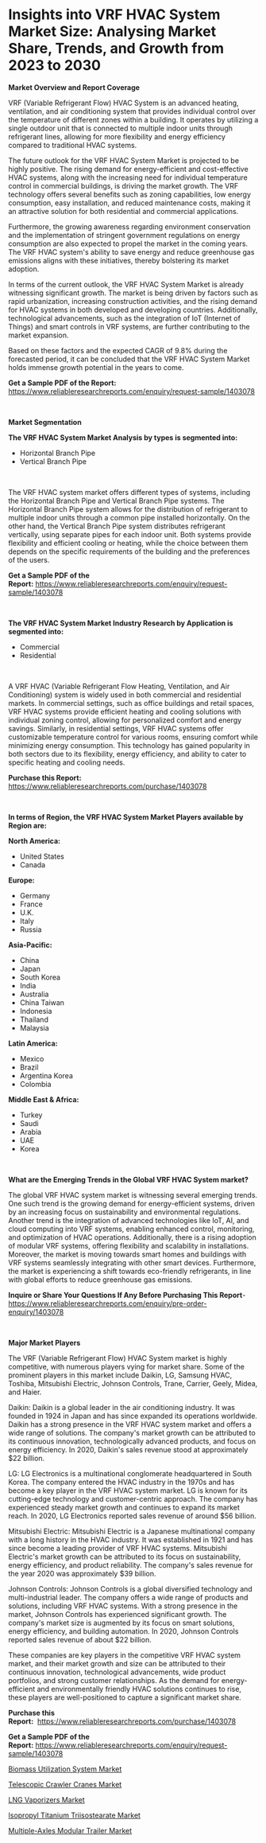 <p><h1>Insights into VRF HVAC System Market Size: Analysing Market Share, Trends, and Growth from 2023 to 2030</h1></p><p><strong>Market Overview and Report Coverage</strong></p>
<p><p>VRF (Variable Refrigerant Flow) HVAC System is an advanced heating, ventilation, and air conditioning system that provides individual control over the temperature of different zones within a building. It operates by utilizing a single outdoor unit that is connected to multiple indoor units through refrigerant lines, allowing for more flexibility and energy efficiency compared to traditional HVAC systems.</p><p>The future outlook for the VRF HVAC System Market is projected to be highly positive. The rising demand for energy-efficient and cost-effective HVAC systems, along with the increasing need for individual temperature control in commercial buildings, is driving the market growth. The VRF technology offers several benefits such as zoning capabilities, low energy consumption, easy installation, and reduced maintenance costs, making it an attractive solution for both residential and commercial applications.</p><p>Furthermore, the growing awareness regarding environment conservation and the implementation of stringent government regulations on energy consumption are also expected to propel the market in the coming years. The VRF HVAC system's ability to save energy and reduce greenhouse gas emissions aligns with these initiatives, thereby bolstering its market adoption.</p><p>In terms of the current outlook, the VRF HVAC System Market is already witnessing significant growth. The market is being driven by factors such as rapid urbanization, increasing construction activities, and the rising demand for HVAC systems in both developed and developing countries. Additionally, technological advancements, such as the integration of IoT (Internet of Things) and smart controls in VRF systems, are further contributing to the market expansion.</p><p>Based on these factors and the expected CAGR of 9.8% during the forecasted period, it can be concluded that the VRF HVAC System Market holds immense growth potential in the years to come.</p></p>
<p><strong>Get a Sample PDF of the Report:</strong> <a href="https://www.reliableresearchreports.com/enquiry/request-sample/1403078">https://www.reliableresearchreports.com/enquiry/request-sample/1403078</a></p>
<p>&nbsp;</p>
<p><strong>Market Segmentation</strong></p>
<p><strong>The VRF HVAC System Market Analysis by types is segmented into:</strong></p>
<p><ul><li>Horizontal Branch Pipe</li><li>Vertical Branch Pipe</li></ul></p>
<p>&nbsp;</p>
<p><p>The VRF HVAC system market offers different types of systems, including the Horizontal Branch Pipe and Vertical Branch Pipe systems. The Horizontal Branch Pipe system allows for the distribution of refrigerant to multiple indoor units through a common pipe installed horizontally. On the other hand, the Vertical Branch Pipe system distributes refrigerant vertically, using separate pipes for each indoor unit. Both systems provide flexibility and efficient cooling or heating, while the choice between them depends on the specific requirements of the building and the preferences of the users.</p></p>
<p><strong>Get a Sample PDF of the Report:</strong>&nbsp;<a href="https://www.reliableresearchreports.com/enquiry/request-sample/1403078">https://www.reliableresearchreports.com/enquiry/request-sample/1403078</a></p>
<p>&nbsp;</p>
<p><strong>The VRF HVAC System Market Industry Research by Application is segmented into:</strong></p>
<p><ul><li>Commercial</li><li>Residential</li></ul></p>
<p>&nbsp;</p>
<p><p>A VRF HVAC (Variable Refrigerant Flow Heating, Ventilation, and Air Conditioning) system is widely used in both commercial and residential markets. In commercial settings, such as office buildings and retail spaces, VRF HVAC systems provide efficient heating and cooling solutions with individual zoning control, allowing for personalized comfort and energy savings. Similarly, in residential settings, VRF HVAC systems offer customizable temperature control for various rooms, ensuring comfort while minimizing energy consumption. This technology has gained popularity in both sectors due to its flexibility, energy efficiency, and ability to cater to specific heating and cooling needs.</p></p>
<p><strong>Purchase this Report:</strong>&nbsp; <a href="https://www.reliableresearchreports.com/purchase/1403078">https://www.reliableresearchreports.com/purchase/1403078</a></p>
<p>&nbsp;</p>
<p><strong>In terms of Region, the VRF HVAC System Market Players available by Region are:</strong></p>
<p>
    <p> <strong> North America: </strong>
        <ul>
            <li>United States</li>
            <li>Canada</li>
        </ul>
        </p> 
    <p> <strong> Europe: </strong>
        <ul>
            <li>Germany</li>
            <li>France</li>
            <li>U.K.</li>
            <li>Italy</li>
            <li>Russia</li>
        </ul>
        </p> 
    <p> <strong> Asia-Pacific: </strong>
        <ul>
            <li>China</li>
            <li>Japan</li>
            <li>South Korea</li>
            <li>India</li>
            <li>Australia</li>
            <li>China Taiwan</li>
            <li>Indonesia</li>
            <li>Thailand</li>
            <li>Malaysia</li>
        </ul>
        </p> 
    <p> <strong> Latin America: </strong>
        <ul>
            <li>Mexico</li>
            <li>Brazil</li>
            <li>Argentina Korea</li>
            <li>Colombia</li>
        </ul>
        </p> 
    <p> <strong> Middle East & Africa: </strong>
        <ul>
            <li>Turkey</li>
            <li>Saudi</li>
            <li>Arabia</li>
            <li>UAE</li>
            <li>Korea</li>
        </ul>
    </p>
    </p>
<p>&nbsp;</p>
<p><strong>What are the Emerging Trends in the Global VRF HVAC System market?</strong></p>
<p><p>The global VRF HVAC system market is witnessing several emerging trends. One such trend is the growing demand for energy-efficient systems, driven by an increasing focus on sustainability and environmental regulations. Another trend is the integration of advanced technologies like IoT, AI, and cloud computing into VRF systems, enabling enhanced control, monitoring, and optimization of HVAC operations. Additionally, there is a rising adoption of modular VRF systems, offering flexibility and scalability in installations. Moreover, the market is moving towards smart homes and buildings with VRF systems seamlessly integrating with other smart devices. Furthermore, the market is experiencing a shift towards eco-friendly refrigerants, in line with global efforts to reduce greenhouse gas emissions.</p></p>
<p><strong>Inquire or Share Your Questions If Any Before Purchasing This Report</strong>- <a href="https://www.reliableresearchreports.com/enquiry/pre-order-enquiry/1403078">https://www.reliableresearchreports.com/enquiry/pre-order-enquiry/1403078</a></p>
<p>&nbsp;</p>
<p><strong>Major Market Players</strong></p>
<p><p>The VRF (Variable Refrigerant Flow) HVAC System market is highly competitive, with numerous players vying for market share. Some of the prominent players in this market include Daikin, LG, Samsung HVAC, Toshiba, Mitsubishi Electric, Johnson Controls, Trane, Carrier, Geely, Midea, and Haier.</p><p>Daikin: Daikin is a global leader in the air conditioning industry. It was founded in 1924 in Japan and has since expanded its operations worldwide. Daikin has a strong presence in the VRF HVAC system market and offers a wide range of solutions. The company's market growth can be attributed to its continuous innovation, technologically advanced products, and focus on energy efficiency. In 2020, Daikin's sales revenue stood at approximately $22 billion.</p><p>LG: LG Electronics is a multinational conglomerate headquartered in South Korea. The company entered the HVAC industry in the 1970s and has become a key player in the VRF HVAC system market. LG is known for its cutting-edge technology and customer-centric approach. The company has experienced steady market growth and continues to expand its market reach. In 2020, LG Electronics reported sales revenue of around $56 billion.</p><p>Mitsubishi Electric: Mitsubishi Electric is a Japanese multinational company with a long history in the HVAC industry. It was established in 1921 and has since become a leading provider of VRF HVAC systems. Mitsubishi Electric's market growth can be attributed to its focus on sustainability, energy efficiency, and product reliability. The company's sales revenue for the year 2020 was approximately $39 billion.</p><p>Johnson Controls: Johnson Controls is a global diversified technology and multi-industrial leader. The company offers a wide range of products and solutions, including VRF HVAC systems. With a strong presence in the market, Johnson Controls has experienced significant growth. The company's market size is augmented by its focus on smart solutions, energy efficiency, and building automation. In 2020, Johnson Controls reported sales revenue of about $22 billion.</p><p>These companies are key players in the competitive VRF HVAC system market, and their market growth and size can be attributed to their continuous innovation, technological advancements, wide product portfolios, and strong customer relationships. As the demand for energy-efficient and environmentally friendly HVAC solutions continues to rise, these players are well-positioned to capture a significant market share.</p></p>
<p><strong>Purchase this Report:</strong>&nbsp;&nbsp;<a href="https://www.reliableresearchreports.com/purchase/1403078">https://www.reliableresearchreports.com/purchase/1403078</a></p>
<p></p>
<p><strong>Get a Sample PDF of the Report:</strong>&nbsp;<a href="https://www.reliableresearchreports.com/enquiry/request-sample/1403078">https://www.reliableresearchreports.com/enquiry/request-sample/1403078</a></p>
<p><p><a href="https://medium.com/@bulk.cream.roll/biomass-utilization-system-market-the-key-to-successful-business-strategy-forecast-till-2030-58c04ecd4116">Biomass Utilization System Market</a></p><p><a href="https://medium.com/@wound.key.cure/telescopic-crawler-cranes-market-trends-and-market-analysis-forecasted-for-period-2023-2030-fc66c3cd4ec5">Telescopic Crawler Cranes Market</a></p><p><a href="https://medium.com/@clock.fund.arm/analyzing-lng-vaporizers-market-global-industry-perspective-and-forecast-2023-to-2030-d9052089561e">LNG Vaporizers Market</a></p><p><a href="https://medium.com/@grab.track.out/isopropyl-titanium-triisostearate-market-competitive-analysis-market-trends-and-forecast-to-2030-7f4020317b0e">Isopropyl Titanium Triisostearate Market</a></p><p><a href="https://medium.com/@cite.teach.super/multiple-axles-modular-trailer-market-share-evolution-and-market-growth-trends-2023-2030-a9ff99f37d9f">Multiple-Axles Modular Trailer Market</a></p></p>